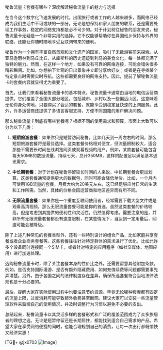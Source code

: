 秘鲁流量卡套餐有哪些？深度解读秘鲁流量卡的魅力与选择

在当今这个数字化飞速发展的时代，出国旅行或者工作的人越来越多，而网络已经成为我们生活中不可或缺的一部分。无论是想保持和家人朋友的联系，还是需要处理工作事务，稳定的网络支持都是必不可少的。对于计划前往秘鲁的朋友来说，秘鲁流量卡无疑是一个非常实用的选择。它不仅能够帮助你在异国他乡保持与外界的联络，还能让你随时随地享受互联网带来的便利。

秘鲁作为一个拥有丰富自然景观和文化遗产的国家，吸引了无数游客前来探索。从亚马逊雨林到马丘比丘，从库斯科的历史遗迹到利马的美食文化，每一处都充满了独特的魅力。然而，在这样一个地方，如果没有可靠的网络连接，可能会错失很多精彩瞬间。比如，你想拍下壮观的日出景象并立即分享给好友；或者是在寻找某个特定景点时需要实时导航，这些都需要良好的网络支持。因此，提前了解秘鲁流量卡的套餐内容就显得尤为重要了。

首先，让我们来看看秘鲁流量卡的基本特点。秘鲁流量卡通常由当地的电信运营商提供，它们覆盖了全国大部分地区，包括城市、乡村以及一些偏远山区。这意味着无论你身处何地，只要购买了合适的套餐，就能享受到稳定且快速的上网服务。此外，许多运营商还提供了多语言客服支持，方便不同国籍的用户解决问题。

那么秘鲁流量卡到底有哪些套餐呢？根据不同的使用需求和预算，市面上大致可以分为以下几类：

1. **短期旅游套餐**：如果你只是短暂访问秘鲁，比如几天到一周左右的时间，那么短期旅游套餐将是最佳选择。这类套餐价格相对便宜，但流量限制较大，适合那些不需要长时间在线浏览网页或观看视频的用户。例如，某款套餐可能包含每天50MB的数据流量，持续七天，总计350MB，这样的配置足以满足基本通讯需求。

2. **中长期套餐**：对于计划在秘鲁停留较长时间的人来说，中长期套餐会更加划算。这类套餐通常提供更大的数据包，同时可能会降低单价。比如，一个月内可使用1GB流量的套餐，月费大约为20美元左右，这已经足够应付日常的生活和工作所需。当然，具体的价格会因运营商和地区差异而有所不同。

3. **无限流量套餐**：如果你是一个重度互联网使用者，经常需要下载大型文件或是观看高清视频，那么无限流量套餐可能是你的首选。虽然这类套餐的价格较高，但是考虑到其提供的便利性和灵活性，仍然值得考虑。需要注意的是，并非所有无限流量套餐都没有速度限制，在某些情况下，当达到一定用量后，网速可能会被降级。

除了上述几种常见的套餐类型外，还有一些特别设计的组合产品，比如家庭共享套餐或者企业商务套餐等。这些套餐往往针对特定群体的需求进行了优化，比如允许多个设备同时连接同一个SIM卡，或者针对特定的应用程序（如社交媒体、地图应用）进行加速处理。

选购秘鲁流量卡时，除了关注套餐本身的性价比之外，还需要留意其他附加条款。例如，是否支持国际漫游、是否有额外隐藏费用、如何充值续费等问题都需要事先弄清楚。另外，由于各国之间的法律制度存在差异，确保所选套餐符合当地法律法规也是十分必要的。

最后，提醒大家在实际使用过程中也要注意节约资源。毕竟无论哪种套餐都有固定的流量上限，过度消耗可能导致额外收费甚至断网。建议大家可以安装一些流量管理软件来监控自己的使用情况，并及时调整行为习惯以避免不必要的支出。

总结起来，秘鲁流量卡以其灵活多样的套餐形式和广泛的覆盖范围成为了众多旅居者的理想之选。无论是短暂停留还是长期居住，都能找到适合自己需求的产品。希望大家在享受网络便捷的同时，也能合理规划自己的消费，让每一次出行都既愉快又经济实惠！

[TG💪+ @jx0703 ![Image](https://github.com/user-attachments/assets/dbca1d08-cadb-493c-b0ec-ad6f7a83f270)]